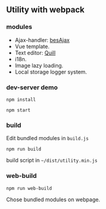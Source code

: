 ## Utility with webpack ##

### modules ###

- Ajax-handler: [besAjax](https://www.npmjs.com/package/bes-ajax) 
- Vue template.
- Text editor: [Quill](https://quilljs.com/)
- i18n.
- Image lazy loading.
- Local storage logger system.


### dev-server demo ###

`npm install`

`npm start`

### build ###

Edit bundled modules in `build.js`

`npm run build` 

build script in `~/dist/utility.min.js`

### web-build ###

`npm run web-build`

Chose bundled modules on webpage.